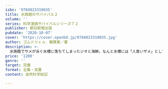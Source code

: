 ```yaml
---
isbn: '9784023319035'
title: 水族館のサバイバル２
volume: ''
series: 科学漫画サバイバルシリーズ７２
publisher: 朝日新聞出版
pubdate: '2020-10-07'
cover: 'https://cover.openbd.jp/9784023319035.jpg'
author: ゴムドリｃｏ．韓賢東／著
description: >-
  水族館でサメが泳ぐ水槽に落ちてしまったジオと海鮮。なんと水槽には「人食いザメ」として有名なホホジロザメもいた！　二人はこのピンチをどう脱するのか？　ジオと一緒に冒険して、水族館の生き物やサメのことに詳しくなろう！
price: '1200'
genre: ''
target: 児童
format: 全集・双書
content: 自然科学総記

---
```

